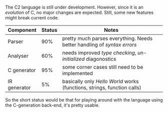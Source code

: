 
The C2 language is still under development. However, since it is an *evolution*
of C, no major changes are expected. Still, some new features might break current code.

Component | Status | Notes
--- | --- | ---
Parser | 90% | pretty much parses everything. Needs better handling of *syntax errors*
Analyser | 60% | needs improved *type checking*, *un-initialized* diagonostics
C generator | 95% | some corner cases still need to be implemented
IR generator | 5% | basically only *Hello World* works (functions, strings, function calls)

So the short status would be that for playing around with the language using the C-generation
back-end, it's pretty usable.

